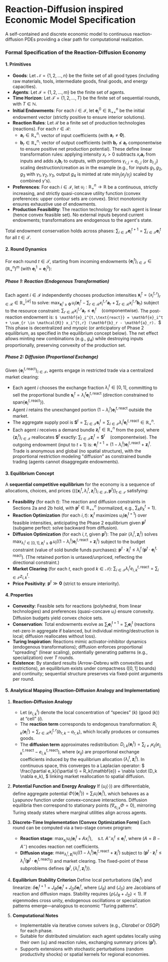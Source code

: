 # Reaction-Diffusion inspired Economic Model Specification

A self-contained and discrete economic model to continuous reaction-diffusion PDEs providing a clear path for computational realization.

### Formal Specification of the Reaction-Diffusion Economy

#### 1. Primitives
- **Goods**: Let $\mathcal{N} = \{1, 2, \dots, n\}$ be the finite set of all good types (including raw materials, tools, intermediate goods, final goods, and energy capacities).
- **Agents**: Let $\mathcal{I} = \{1, 2, \dots, m\}$ be the finite set of agents.
- **Time Horizon**: Let $\mathcal{T} = \{1, 2, \dots, T\}$ be the finite set of sequential rounds, with $T \in \mathbb{N}$.
- **Initial Endowments**: For each $i \in \mathcal{I}$, let $`\mathbf{e}_i^0 \in \mathbb{R}_{++}^n`$ be the initial endowment vector (strictly positive to ensure interior solutions).
- **Reaction Rules**: Let $\mathcal{R}$ be a finite set of production technologies (reactions). For each $r \in \mathcal{R}$:
  - $\mathbf{a}_r \in \mathbb{R}_+^n$: vector of input coefficients (with $\mathbf{a}_r \neq \mathbf{0}$).
  - $\mathbf{b}_r \in \mathbb{R}_+^n$: vector of output coefficients (with $\mathbf{b}_r \not\leq \mathbf{a}_r$ componentwise to ensure positive net production potential).
  These define linear transformation rules: applying intensity $x_r > 0$ subtracts $x_r \mathbf{a}_r$ from inputs and adds $x_r \mathbf{b}_r$ to outputs, with proportions $\gamma_{r,j} = a_{r,j}$ (or $b_{r,j}$) scaling destruction/creation as in the example (e.g., for inputs $g_1, g_2, g_3$ with $\gamma_1, \gamma_2, \gamma_3$, output $g_4$ is minted at rate $\min_j (e_j / \gamma_j)$ scaled by combined $\gamma$'s).
- **Preferences**: For each $i \in \mathcal{I}$, let $u_i: \mathbb{R}_+^n \to \mathbb{R}$ be a continuous, strictly increasing, and strictly quasi-concave utility function (convex preferences: upper contour sets are convex). Strict monotonicity ensures exhaustive use of endowments.
- **Production Feasibility**: The reaction technology for each agent is linear (hence convex feasible set). No external inputs beyond current endowments; transformations are endogenous to the agent's state.

Total endowment conservation holds across phases: $\sum_{i \in \mathcal{I}} \mathbf{e}_i^{t+1} = \sum_{i \in \mathcal{I}} \mathbf{e}_i^t$ for all $t \in \mathcal{T}$.

#### 2. Round Dynamics
For each round $t \in \mathcal{T}$, starting from incoming endowments $\{\mathbf{e}_i^t\}_{i \in \mathcal{I}} \in (\mathbb{R}_+^n)^m$ (with $\mathbf{e}_i^1 = \mathbf{e}_i^0$):

##### Phase 1: Reaction (Endogenous Transformation)
Each agent $i \in \mathcal{I}$ independently chooses production intensities $\mathbf{x}_i^t = (x_i^{t,r})_{r \in \mathcal{R}} \in \mathbb{R}_+^{|\mathcal{R}|}$ to solve:
$`
\max_{\mathbf{x}_i^t \geq \mathbf{0}} \, u_i\left( \mathbf{e}_i^t - \sum_{r \in \mathcal{R}} x_i^{t,r} \mathbf{a}_r + \sum_{r \in \mathcal{R}} x_i^{t,r} \mathbf{b}_r \right)
`$
subject to the resource constraint:
$`
\sum_{r \in \mathcal{R}} x_i^{t,r} \mathbf{a}_r \leq \mathbf{e}_i^t \quad (\text{componentwise}).
`$
The post-reaction endowment is:
`$
\mathbf{e}_i^{t,\text{react}} = \mathbf{e}_i^t + \sum_{r \in \mathcal{R}} x_i^{t,r} (\mathbf{b}_r - \mathbf{a}_r).
`$
This phase is decentralized and myopic (or anticipatory of Phase 2 equilibrium, as specified in the equilibrium concept below). The net effect allows minting new combinations (e.g., $g_4$) while destroying inputs proportionally, preserving convexity of the production set.

##### Phase 2: Diffusion (Proportional Exchange)
Given $\{\mathbf{e}_i^{t,\text{react}}\}_{i \in \mathcal{I}}$, agents engage in restricted trade via a centralized market clearing:
- Each agent $i$ chooses the exchange fraction $\lambda_i^t \in [0,1]$, committing to sell the proportional bundle $\mathbf{s}_i^t = \lambda_i^t \mathbf{e}_i^{t,\text{react}}$ (direction constrained to span$\{\mathbf{e}_i^{t,\text{react}}\}$).
- Agent $i$ retains the unexchanged portion $(1 - \lambda_i^t) \mathbf{e}_i^{t,\text{react}}$ outside the market.
- The aggregate supply pool is $\mathbf{S}^t = \sum_{i \in \mathcal{I}} \mathbf{s}_i^t = \sum_{i \in \mathcal{I}} \lambda_i^t \mathbf{e}_i^{t,\text{react}} \in \mathbb{R}_+^n$.
- Each agent $i$ receives a demand bundle $\mathbf{z}_i^t \in \mathbb{R}_+^n$ from the pool, where $\{\mathbf{z}_i^t\}_{i \in \mathcal{I}}$ reallocates $\mathbf{S}^t$ exactly:
  $`
  \sum_{i \in \mathcal{I}} \mathbf{z}_i^t = \mathbf{S}^t \quad (\text{componentwise}).
  `$
The outgoing endowment (input to $t+1$) is:
$`
\mathbf{e}_i^{t+1} = (1 - \lambda_i^t) \mathbf{e}_i^{t,\text{react}} + \mathbf{z}_i^t.
`$
Trade is anonymous and global (no spatial structure), with the proportional restriction modeling "diffusion" as constrained bundle trading (agents cannot disaggregate endowments).

#### 3. Equilibrium Concept
A **sequential competitive equilibrium** for the economy is a sequence of allocations, choices, and prices $\{(\{\mathbf{x}_i^t, \lambda_i^t, \mathbf{z}_i^t\}_{i \in \mathcal{I}}, \mathbf{p}^t)\}_{t \in \mathcal{T}}$ satisfying:
- **Feasibility** (for each $t$): The reaction and diffusion constraints in Sections 2a and 2b hold, with $\mathbf{p}^t \in \mathbb{R}_{++}^n$ (normalized, e.g., $\sum_k p_k^t = 1$).
- **Reaction Optimization** (for each $i,t$): $\mathbf{x}_i^t$ maximizes $u_i(\mathbf{e}_i^{t+1})$ over feasible intensities, anticipating the Phase 2 equilibrium given $\mathbf{p}^t$ (subgame perfect: solve backward from diffusion).
- **Diffusion Optimization** (for each $i,t$, given $\mathbf{p}^t$): The pair $(\lambda_i^t, \mathbf{z}_i^t)$ solves
  $`
  \max_{\lambda_i^t \in [0,1], \mathbf{z}_i^t \geq \mathbf{0}} \, u_i\left( (1 - \lambda_i^t) \mathbf{e}_i^{t,\text{react}} + \mathbf{z}_i^t \right)
  `$
  subject to the budget constraint (value of sold bundle funds purchases):
  $`
  \mathbf{p}^t \cdot \mathbf{z}_i^t \leq \lambda_i^t \, (\mathbf{p}^t \cdot \mathbf{e}_i^{t,\text{react}}).
  `$
  (The retained portion is untaxed/unpriced, reflecting the directional constraint.)
- **Market Clearing** (for each $t$, each good $k \in \mathcal{N}$):
  $`
  \sum_{i \in \mathcal{I}} \lambda_i^t e_{i,k}^{t,\text{react}} = \sum_{i \in \mathcal{I}} z_{i,k}^t.
  `$
- **Price Positivity**: $\mathbf{p}^t \gg \mathbf{0}$ (strict to ensure interiority).

#### 4. Properties
- **Convexity**: Feasible sets for reactions (polyhedral, from linear technologies) and preferences (quasi-concave $u_i$) ensure convexity. Diffusion budgets yield convex choice sets.
- **Conservation**: Total endowments evolve as $\sum_i \mathbf{e}_i^{t+1} = \sum_i \mathbf{e}_i^t$ (reactions net-zero in aggregate if balanced, but individual minting/destruction is local; diffusion reallocates without loss).
- **Turing Inspiration**: Reactions mimic activator-inhibitor dynamics (endogenous transformations); diffusion enforces proportional "spreading" (linear scaling), potentially generating patterns (e.g., specialization) over $T$ rounds.
- **Existence**: By standard results (Arrow-Debreu with convexities and restrictions), an equilibrium exists under compactness ($[0,1]$ bounds) and continuity; sequential structure preserves via fixed-point arguments per round.

#### 5. Analytical Mapping (Reaction–Diffusion Analogy and Implementation)

1. **Reaction–Diffusion Analogy**

   * Let $(e_{i,k}^t)$ denote the local concentration of “species” $(k)$ (good $(k)$) at “cell” $(i)$.
   * The **reaction term** corresponds to endogenous transformation:
     $`
     R_{i,k}(\mathbf{e}_i^t) = \sum_{r \in \mathcal{R}} x_i^{t,r}(b_{r,k} - a_{r,k}),
     `$
     which locally produces or consumes goods.
   * The **diffusion term** approximates redistribution:
     $`
     D_{i,k}(\mathbf{e}_i^t) = \sum_{j \neq i} \kappa_{ij} (e_{j,k}^{t,\text{react}} - e_{i,k}^{t,\text{react}}),
     `$
     where $(\kappa_{ij})$ are proportional exchange coefficients induced by the equilibrium allocation $(\lambda_i^t, \mathbf{z}_i^t)$.
     In continuous space, this converges to a Laplacian operator:
     $`
     \frac{\partial e_k}{\partial t} = R_k(\mathbf{e}) + \nabla \cdot (D_k \nabla e_k),
     `$
     linking market reallocation to spatial diffusion.

2. **Potential Function and Energy Analogy**
   If $(u_i(\cdot))$ are differentiable, define aggregate potential
   $`
   \Phi(\{\mathbf{e}_i^t\}) = \sum_i u_i(\mathbf{e}_i^t),
   `$
   which behaves as a Lyapunov function under convex–concave interactions. Diffusion equilibria then correspond to stationary points $(\nabla_{e_{i,k}} \Phi = 0)$, mirroring Turing steady states where marginal utilities align across agents.

3. **Discrete-Time Implementation (Convex Optimization Form)**
   Each round can be computed via a two-stage convex program:

   * **Reaction stage**:
     $`
     \max_{x_i^t} u_i(\mathbf{e}_i^t + A x_i^t), \quad \text{s.t. } A^- x_i^t \le \mathbf{e}_i^t,
     `$
     where $(A = B - A^-)$ encodes reaction net coefficients.
   * **Diffusion stage**:
     $`
     \max_{\lambda_i^t, \mathbf{z}_i^t} u_i((1-\lambda_i^t)\mathbf{e}_i^{t,\text{react}}+\mathbf{z}_i^t)
     `$
     subject to $(\mathbf{p}^t \cdot \mathbf{z}_i^t \le \lambda_i^t (\mathbf{p}^t \cdot \mathbf{e}_i^{t,\text{react}}))$ and market clearing.
     The fixed-point of these subproblems defines $(\mathbf{p}^t, \{\lambda_i^t,\mathbf{z}_i^t\})$.

4. **Equilibrium Stability Criterion**
   Define local perturbations $(\delta \mathbf{e}_i^t)$ and linearize:
   $`
   \delta \mathbf{e}_i^{t+1} = J_R \delta \mathbf{e}_i^t + J_D \delta \mathbf{e}_i^t,
   `$
   where $(J_R)$ and $(J_D)$ are Jacobians of reaction and diffusion maps.
   Stability requires $(\rho(J_R + J_D) < 1)$. If eigenmodes cross unity, endogenous oscillations or specialization patterns emerge—analogous to economic “Turing patterns”.

5. **Computational Notes**

   * Implementable via iterative convex solvers (e.g., *Clarabel* or *OSQP*) for each phase.
   * Suitable for distributed simulation: each agent updates locally using their own $(u_i)$ and reaction rules, exchanging summary prices $(\mathbf{p}^t)$.
   * Supports extensions with stochastic perturbations (random productivity shocks) or spatial kernels for regional economies.
